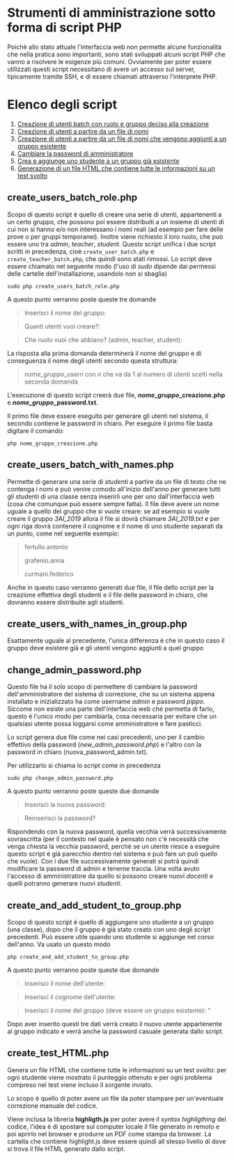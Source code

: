 # Strumenti di amministrazione sotto forma di script PHP

Poichè allo stato attuale l'interfaccia web non permette alcune funzionalità che nella pratica sono importanti,
sono stati sviluppati alcuni script PHP che vanno a risolvere le esigenze più comuni. Ovviamente per poter essere 
utilizzati questi script necessitano di avere un accesso sul server, tipicamente tramite SSH, e di essere chiamati 
attraverso l'interprete PHP.

# Elenco degli script
1. [Creazione di utenti batch con ruolo e gruppo deciso alla creazione](#create_users_batch_role)
2. [Creazione di utenti a partire da un file di nomi](#create_users_batch_with_names)
3. [Creazione di utenti a partire da un file di nomi che vengono aggiunti a un gruppo esistente](#create_users_with_names_in_group)
4. [Cambiare la password di amministratore](#change_admin_password)
5. [Crea e aggiunge uno studente a un gruppo già esistente](#create_and_add_student_to_group)
6. [Generazione di un file HTML che contiene tutte le informazioni su un test svolto](#create_test_HTML)

## create_users_batch_role.php <a name="create_users_batch_role"></a>
Scopo di questo script è quello di creare una serie di utenti, appartenenti a un certo gruppo, che possono poi essere
distribuiti a un insieme di utenti di cui non si hanno e/o non interessano i nomi reali (ad esempio per fare delle prove o
per gruppi temporanei). Inoltre viene richiesto il loro ruolo,
che può essere uno tra *admin*, *teacher*, *student*.
Questo script unifica i due script scritti in precedenza, cioè ```create_user_batch.php``` e ```create_teacher_batch.php```, che 
quindi sono stati rimossi.
Lo script deve essere chiamato nel seguente modo (l'uso di *sudo* dipende dai permessi delle cartelle dell'installazione,
usandolo non si sbaglia)

```
sudo php create_users_batch_role.php
```
A questo punto verranno poste queste tre domande

> Inserisci il nome del gruppo:

> Quanti utenti vuoi creare?:

> Che ruolo vuoi che abbiano? (admin, teacher, student):

La risposta alla prima domanda determinerà il nome del gruppo e di conseguenza il nome degli utenti secondo questa
struttura:

> *nome_gruppo*_user*n* con *n* che va da 1 al numero di utenti scelti nella seconda domanda

L'esecuzione di questo script creerà due file, ***nome_gruppo*_creazione.php** e ***nome_gruppo*_password.txt**.

Il primo file deve essere eseguito per generare gli utenti nel sistema, il secondo contiene le password in chiaro.
Per eseguire il primo file basta digitare il comando:

```
php nome_gruppo_creazione.php
```

## create_users_batch_with_names.php<a name="create_users_batch_with_names"></a>
Permette di generare una serie di *studenti* a partire da un file di testo che ne contenga i nomi e può venire comodo 
all'inizio dell'anno per generare tutti gli studenti di una classe senza inserirli uno per uno dall'interfaccia
web (cosa che comunque può essere sempre fatta). Il file deve avere un nome uguale a quello del gruppo che si 
vuole creare: se ad esempio si vuole creare il gruppo *3AI_2019* allora il file si dovrà chiamare *3AI_2019.txt* e
per ogni riga dovrà contenere il cognome e il nome di uno studente separati da un punto, come nel seguente esempio:

> fertullo.antonio
>
> grafenio.anna
>
> curmani.federico

Anche in questo caso verranno generati due file, il file dello script per la creazione effettiva degli studenti e il 
file delle password in chiaro, che dovranno essere distribuite agli studenti.

## create_users_with_names_in_group.php<a name="create_users_with_names_in_group"></a>
Esattamente uguale al precedente, l'unica differenza è che in questo caso il gruppo deve esistere già e gli utenti vengono aggiunti a quel gruppo

## change_admin_password.php <a name = "change_admin_password"></a>
Questo file ha il solo scopo di permettere di cambiare la password dell'amministratore del sistema di correzione, che su un 
sistema appena installato e inizializzato ha come username *admin* e password *pippo*. Siccome non esiste
una parte dell'interfaccia web che permetta di farlo, questo è l'unico modo per cambiarla, cosa necessaria per evitare
che un qualsiasi utente possa loggarsi come amministratore e fare pasticci.

Lo script genera due file come nei casi precedenti, uno per il cambio effettivo della password (*new_admin_password.php*) 
e l'altro con la password in chiaro (nuova_password_admin.txt).

Per utilizzarlo si chiama lo script come in precedenza

```
sudo php change_admin_password.php
```
A questo punto verranno poste queste due domande

> Inserisci la nuova password:

> Reinserisci la password?

Rispondendo con la nuova password, quella vecchia verrà successivamente sovrascritta (per il contesto nel quale è pensato
non c'è necessità che venga chiesta la vecchia password, perchè se un utente riesce a eseguire questo
script è già parecchio dentro nel sistema e può fare un può quello che vuole).
Con i due file successivamente generati si potrà quindi modificare la password di admin e tenerne traccia. Una
volta avuto l'accesso di amministratore da quello si possono creare nuovi *docenti* e quelli potranno generare 
nuovi *studenti*.

## create_and_add_student_to_group.php <a name = "create_and_add_student_to_group"></a>
Scopo di questo script è quello di aggiungere uno studente a un gruppo (una classe), dopo che il gruppo è già stato creato con uno degli script 
precedenti. Può essere utile quando uno studente si aggiunge nel corso dell'anno.
Va usato un questo modo

```
php create_and_add_student_to_group.php
```
A questo punto verranno poste queste due domande

> Inserisci il nome dell'utente:

> Inserisci il cognome dell'utente:

> Inserisci il nome del gruppo (deve essere un gruppo esistente): "

Dopo aver inserito questi tre dati verrà creato il nuovo utente
appartenente al gruppo indicato e verrà anche la password casuale generata
dallo script.

## create_test_HTML.php <a name="create_test_HTML"></a>

Genera un file HTML che contiene tutte le informazioni su un test svolto: per ogni studente viene mostrato il punteggio ottenuto e per ogni problema compreso nel test viene incluso il sorgente inviato.

Lo scopo è quello di poter avere un file da poter stampare per un'eventuale correzione manuale del codice.

Viene inclusa la libreria **highligth.js** per poter avere il *syntax highligthing* del codice, l'idea è di spostare sul computer locale il file generato in remoto e poi aprirlo nel browser e produrre un PDF come stampa da browser. La cartella che contiene highlight.js deve essere quindi all stesso livello di dove si trova il file HTML generato dallo script.